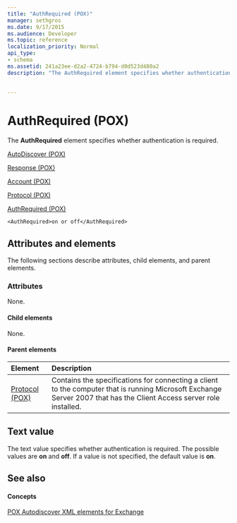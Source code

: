 ```yaml
---
title: "AuthRequired (POX)"
manager: sethgros
ms.date: 9/17/2015
ms.audience: Developer
ms.topic: reference
localization_priority: Normal
api_type:
- schema
ms.assetid: 241a23ee-d2a2-4724-b794-d0d523d480a2
description: "The AuthRequired element specifies whether authentication is required."
 
 
---
```


# AuthRequired (POX)

The **AuthRequired** element specifies whether authentication is required. 
  
[AutoDiscover (POX)](autodiscover-pox.md)
  
[Response (POX)](response-pox.md)
  
[Account (POX)](account-pox.md)
  
[Protocol (POX)](protocol-pox.md)
  
[AuthRequired (POX)](authrequired-pox.md)
  
```
<AuthRequired>on or off</AuthRequired>
```

## Attributes and elements

The following sections describe attributes, child elements, and parent elements.
  
### Attributes

None.
  
#### Child elements

None.
  
#### Parent elements

|**Element**|**Description**|
|:-----|:-----|
|[Protocol (POX)](protocol-pox.md) <br/> |Contains the specifications for connecting a client to the computer that is running Microsoft Exchange Server 2007 that has the Client Access server role installed.  <br/> |
   
## Text value

The text value specifies whether authentication is required. The possible values are **on** and **off**. If a value is not specified, the default value is **on**. 
  
## See also

#### Concepts

[POX Autodiscover XML elements for Exchange](pox-autodiscover-xml-elements-for-exchange.md)

